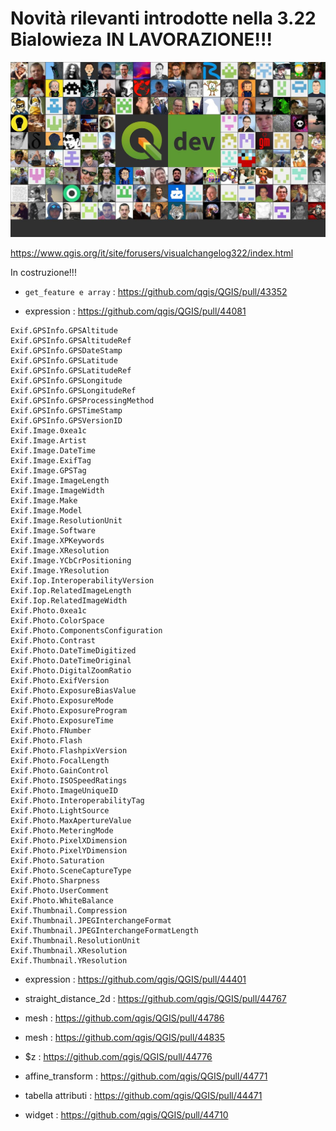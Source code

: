 # Novità rilevanti introdotte nella 3.22 Bialowieza IN LAVORAZIONE!!!

![](../img/splashscreen/splashDEV.png)

<https://www.qgis.org/it/site/forusers/visualchangelog322/index.html>


In costruzione!!!


- `get_feature e array` : https://github.com/qgis/QGIS/pull/43352

- expression : https://github.com/qgis/QGIS/pull/44081

```
Exif.GPSInfo.GPSAltitude
Exif.GPSInfo.GPSAltitudeRef
Exif.GPSInfo.GPSDateStamp
Exif.GPSInfo.GPSLatitude
Exif.GPSInfo.GPSLatitudeRef
Exif.GPSInfo.GPSLongitude
Exif.GPSInfo.GPSLongitudeRef
Exif.GPSInfo.GPSProcessingMethod
Exif.GPSInfo.GPSTimeStamp
Exif.GPSInfo.GPSVersionID
Exif.Image.0xea1c
Exif.Image.Artist
Exif.Image.DateTime
Exif.Image.ExifTag
Exif.Image.GPSTag
Exif.Image.ImageLength
Exif.Image.ImageWidth
Exif.Image.Make
Exif.Image.Model
Exif.Image.ResolutionUnit
Exif.Image.Software
Exif.Image.XPKeywords
Exif.Image.XResolution
Exif.Image.YCbCrPositioning
Exif.Image.YResolution
Exif.Iop.InteroperabilityVersion
Exif.Iop.RelatedImageLength
Exif.Iop.RelatedImageWidth
Exif.Photo.0xea1c
Exif.Photo.ColorSpace
Exif.Photo.ComponentsConfiguration
Exif.Photo.Contrast
Exif.Photo.DateTimeDigitized
Exif.Photo.DateTimeOriginal
Exif.Photo.DigitalZoomRatio
Exif.Photo.ExifVersion
Exif.Photo.ExposureBiasValue
Exif.Photo.ExposureMode
Exif.Photo.ExposureProgram
Exif.Photo.ExposureTime
Exif.Photo.FNumber
Exif.Photo.Flash
Exif.Photo.FlashpixVersion
Exif.Photo.FocalLength
Exif.Photo.GainControl
Exif.Photo.ISOSpeedRatings
Exif.Photo.ImageUniqueID
Exif.Photo.InteroperabilityTag
Exif.Photo.LightSource
Exif.Photo.MaxApertureValue
Exif.Photo.MeteringMode
Exif.Photo.PixelXDimension
Exif.Photo.PixelYDimension
Exif.Photo.Saturation
Exif.Photo.SceneCaptureType
Exif.Photo.Sharpness
Exif.Photo.UserComment
Exif.Photo.WhiteBalance
Exif.Thumbnail.Compression
Exif.Thumbnail.JPEGInterchangeFormat
Exif.Thumbnail.JPEGInterchangeFormatLength
Exif.Thumbnail.ResolutionUnit
Exif.Thumbnail.XResolution
Exif.Thumbnail.YResolution
```

- expression : https://github.com/qgis/QGIS/pull/44401
- straight_distance_2d : https://github.com/qgis/QGIS/pull/44767
- mesh : https://github.com/qgis/QGIS/pull/44786
- mesh : https://github.com/qgis/QGIS/pull/44835
- $z : https://github.com/qgis/QGIS/pull/44776
- affine_transform : https://github.com/qgis/QGIS/pull/44771

- tabella attributi : https://github.com/qgis/QGIS/pull/44471
- widget : https://github.com/qgis/QGIS/pull/44710